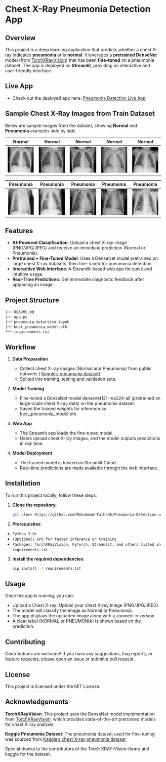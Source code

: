 # Chest X-Ray Pneumonia Detection App

## Overview

This project is a deep learning application that predicts whether a chest X-ray indicates **pneumonia** or is **normal**. It leverages a **pretrained DenseNet** model (from [TorchXRayVision](https://github.com/mlmed/torchxrayvision)) that has been **fine-tuned** on a pneumonia dataset. The app is deployed on **Streamlit**, providing an interactive and user-friendly interface.

## Live App

- Check out the deployed app here: [Pneumonia Detection Live App](https://streamlit.app/)

 ## Sample Chest X-Ray Images from Train Dataset

Below are sample images from the dataset, showing **Normal** and **Pneumonia** examples side by side.

| Normal | Normal | Normal | Normal | Normal |
|:-----:|:------:|:------:|:------:|:------:|
| ![Normal](normal1.PNG) | ![Normal](normal2.PNG) | ![Normal](normal3.PNG) | ![Normal](normal4.PNG) | ![Normal](normal5.PNG) |

| Pneumonia | Pneumonia | Pneumonia | Pneumonia | Pneumonia |
|:---------:|:---------:|:---------:|:---------:|:---------:|
| ![Pneumonia](pneumonia1.PNG) | ![Pneumonia](pneumonia2.PNG) | ![Pneumonia](pneumonia3.PNG) | ![Pneumonia](pneumonia4.PNG) | ![Pneumonia](pneumonia5.PNG) |

## Features

- **AI-Powered Classification**: Upload a chest X-ray image (PNG/JPG/JPEG) and receive an immediate prediction (Normal or Pneumonia).
- **Pretrained + Fine-Tuned Model**: Uses a DenseNet model pretrained on large chest X-ray datasets, then fine-tuned for pneumonia detection.
- **Interactive Web Interface**: A Streamlit-based web app for quick and intuitive usage.
- **Real-Time Predictions**: Get immediate diagnostic feedback after uploading an image.

## Project Structure
```
├── README.md
├── app.py
├── pneumonia_detection.ipynb
├── best_pneumonia_model.pth
└── requirements.txt
```

## Workflow

1. **Data Preparation**  
   - Collect chest X-ray images (Normal and Pneumonia) from public datasets ( [Kaggle’s pneumonia dataset](https://www.kaggle.com/paultimothymooney/chest-xray-pneumonia)).
   - Splited into training, testing and validation sets.

2. **Model Training**  
   - Fine-tuned a DenseNet model densenet121-res224-all (pretrained on large-scale chest X-ray data) on the pneumonia dataset.
   - Saved the trained weights for inference as best_pneumonia_model.pth.

3. **Web App**  
   - The Streamlit app loads the fine-tuned model.
   - Users upload chest X-ray images, and the model outputs predictions in real time.

4. **Model Deployment**  
   - The trained model is hosted on Streamlit Cloud.
   - Real-time predictions are made available through the web interface.

## Installation

To run this project locally, follow these steps:

1. **Clone the repository**:
   ```bash
   git clone https://github.com/Muhammad-Talha4k/Pneumonia-Detection-using-torch-xray-vision.git
   ```
2. **Prerequisites**:
- `Python 3.8+`
- `(Optional) GPU for faster inference or training`
- `Packages: TorchXRayVision, PyTorch, Streamlit, and others listed in requirements.txt`

3. **Install the required dependencies**:
   ```bash
   pip install -r requirements.txt
   ```
## Usage
Once the app is running, you can:

- Upload a Chest X-ray: Upload your chest X-ray image (PNG/JPG/JPEG)
- The model will classify the image as Normal or Pneumonia.
- The app displays the uploaded image along with a zoomed-in version.
- A clear label (NORMAL or PNEUMONIA) is shown based on the prediction.

## Contributing

Contributions are welcome! If you have any suggestions, bug reports, or feature requests, please open an issue or submit a pull request.

## License
This project is licensed under the MIT License.

## Acknowledgements

**TorchXRayVision**: This project uses the DenseNet model implementation from [TorchXRayVision](https://github.com/mlmed/torchxrayvision), which provides state-of-the-art pretrained models for chest X-ray analysis.

**Kaggle Pneumonia Dataset**: The pneumonia dataset used for fine-tuning was sourced from [Kaggle’s chest X-ray pneumonia dataset](https://www.kaggle.com/paultimothymooney/chest-xray-pneumonia). 

Special thanks to the contributors of the Torch XRAY-Vision library and kaggle for the dataset.
